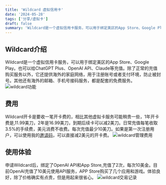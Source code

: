 ```yaml
---
title: 'Wildcard 虚拟信用卡'
date: '2024-05-28'
tags: ['分享/虚拟卡']
draft: false
summary: 'Wildcard是一个虚拟信用卡服务，可以用于绑定美区的App Store、Google Play。也可以给ChatGPT Plus、OpenAI API、Claude等充值。'
---
```

## Wildcard介绍
Wildcard是一个虚拟信用卡服务，可以用于绑定美区的App Store、Google Play。也可以给ChatGPT Plus、OpenAI API、Claude等充值。除了正常的充值购买服务以外，它还提供海外的家庭网络，用于注册账号或者支付环境，防止被封号。其他还有海外的邮箱、手机号接码服务，都是配套的免费服务。
<Image src="https://img.lzsay.com/lzsay-img/2024/06/43f63d5494e8fecb10053643934c712e.png" alt="wildcard功能"/>

## 费用
Wildcard开卡是要收一笔开卡费的，相比其他虚拟卡服务可能稍贵一些，1年开卡费是,11.99美刀，2年是16.99美刀，到期后续卡可以减2美刀。日常充值每笔收取3.5%的手续费，美元消费不收费。每次充值最少10美刀。如果是第一次注册用户，可以使用我的[邀请码](https://wildcard.com.cn/i/CX1DHHB5)，可以直接减2美元的开卡费。
<Image src="https://img.lzsay.com/lzsay-img/2024/06/bff03540bb5ac32bfe58ca71bb67acd9.png" alt="wildcard管理费用" />

## 使用体验
申请Wildcard后，绑定了OpenAI API和App Store,充值了2次，每次10美金。目前OpenAI充值了10美元使用API服务，APP Store购买了几个应用和游戏。体验良好，除了价格确实有点贵，但是用起来很省心。
<Image src="https://img.lzsay.com/lzsay-img/2024/06/5ad4805e4a4f49589b189061a6bfa91f.png" alt="wildcard交易记录"/>

